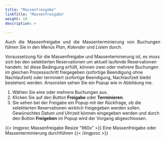 ```yaml
---
title: "Massenfreigabe"
linkTitle: "Massenfreigabe"
weight: 10
description: >
  
---
```

<p style="text-align: justify">
Auch die Massenfreigabe und die Massenterminierung von Buchungen führen Sie in den Menüs <i>Plan</i>, <i>Kalender</i> und <i>Listen</i> durch. </p>

Voraussetzung für die Massenfreigabe und Massenteminierung ist, es muss sich bei den selektierten Reservationen um aktuell laufende Reservationen handeln. Ist diese Bedingung erfüllt, können zwei oder mehrere Buchungen im gleichen Prozessschritt freigegeben (sofortige Beendigung ohne Nachlaufzeit) oder terminiert (sofortige Beendigung, Nachlaufzeit bleibt bestehen) werden. Ansonsten sehen Sie ein Popup wie in Abbildung me.

1. Wählen Sie eine oder mehrere Buchungen aus.
2. Klicken Sie auf den Button **Freigabe** oder **Terminieren**.
3. Sie sehen bei der Freigabe ein Popup mit der Rückfrage, ob die selektierten Reservationen wirklich freigegeben werden sollen. Gewünschtes Datum und Uhrzeit können eingegeben werden und durch den Button **Freigeben** im Popup wird der Vorgang abgeschlossen.

{{< imgproc Massenfreigabe Resize "960x" >}}
Eine Massenfreigabe oder Massenterminierung durchführen
{{< /imgproc >}}
